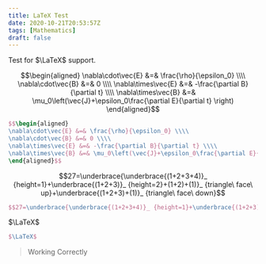 ```yaml
---
title: LaTeX Test
date: 2020-10-21T20:53:57Z
tags: [Mathematics]
draft: false
---
```


Test for $\LaTeX$ support.

<!--more-->

$$\begin{aligned}
\nabla\cdot\vec{E} &=& \frac{\rho}{\epsilon_0} \\\\ 
\nabla\cdot\vec{B} &=& 0 \\\\ 
\nabla\times\vec{E} &=& -\frac{\partial B}{\partial t} \\\\ 
\nabla\times\vec{B} &=& \mu_0\left(\vec{J}+\epsilon_0\frac{\partial E}{\partial t} \right)
\end{aligned}$$

```Latex
$$\begin{aligned}
\nabla\cdot\vec{E} &=& \frac{\rho}{\epsilon_0} \\\\ 
\nabla\cdot\vec{B} &=& 0 \\\\ 
\nabla\times\vec{E} &=& -\frac{\partial B}{\partial t} \\\\ 
\nabla\times\vec{B} &=& \mu_0\left(\vec{J}+\epsilon_0\frac{\partial E}{\partial t} \right)
\end{aligned}$$
```

$$27=\underbrace{\underbrace{(1+2+3+4)}_ {height=1}+\underbrace{(1+2+3)}_ {height=2}+(1+2)+(1)}_ {triangle\ face\ up}+\underbrace{(1+2+3)+(1)}_ {triangle\ face\ down}$$

```Latex
$$27=\underbrace{\underbrace{(1+2+3+4)}_ {height=1}+\underbrace{(1+2+3)}_ {height=2}+(1+2)+(1)}_ {triangle\ face\ up}+\underbrace{(1+2+3)+(1)}_ {triangle\ face\ down}$$
```

$\LaTeX$

```Latex
$\LaTeX$
```

> Working Correctly